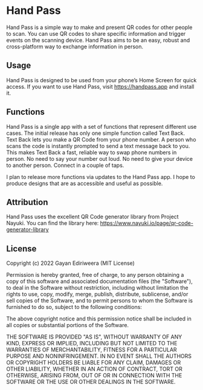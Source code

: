 # Hand Pass

Hand Pass is a simple way to make and present QR codes for other people to scan. You can use QR codes to share specific information and trigger events on the scanning device. Hand Pass aims to be an easy, robust and cross-platform way to exchange information in person.

## Usage

Hand Pass is designed to be used from your phone’s Home Screen for quick access. If you want to use Hand Pass, visit https://handpass.app and install it.

## Functions

Hand Pass is a single app with a set of functions that represent different use cases. The initial release has only one simple function called Text Back. Text Back lets you make a QR Code from your phone number. A person who scans the code is instantly prompted to send a text message back to you. This makes Text Back a fast, reliable way to swap phone numbers in person. No need to say your number out loud. No need to give your device to another person. Connect in a couple of taps.

I plan to release more functions via updates to the Hand Pass app. I hope to produce designs that are as accessible and useful as possible.

## Attribution

Hand Pass uses the excellent QR Code generator library from Project Nayuki. You can find the library here: https://www.nayuki.io/page/qr-code-generator-library

## License

Copyright (c) 2022 Gayan Ediriweera (MIT License)

Permission is hereby granted, free of charge, to any person obtaining a copy of this software and associated documentation files (the "Software"), to deal in the Software without restriction, including without limitation the rights to use, copy, modify, merge, publish, distribute, sublicense, and/or sell copies of the Software, and to permit persons to whom the Software is furnished to do so, subject to the following conditions:

The above copyright notice and this permission notice shall be included in all copies or substantial portions of the Software.

THE SOFTWARE IS PROVIDED "AS IS", WITHOUT WARRANTY OF ANY KIND, EXPRESS OR IMPLIED, INCLUDING BUT NOT LIMITED TO THE WARRANTIES OF MERCHANTABILITY, FITNESS FOR A PARTICULAR PURPOSE AND NONINFRINGEMENT. IN NO EVENT SHALL THE AUTHORS OR COPYRIGHT HOLDERS BE LIABLE FOR ANY CLAIM, DAMAGES OR OTHER LIABILITY, WHETHER IN AN ACTION OF CONTRACT, TORT OR OTHERWISE, ARISING FROM, OUT OF OR IN CONNECTION WITH THE SOFTWARE OR THE USE OR OTHER DEALINGS IN THE SOFTWARE.

